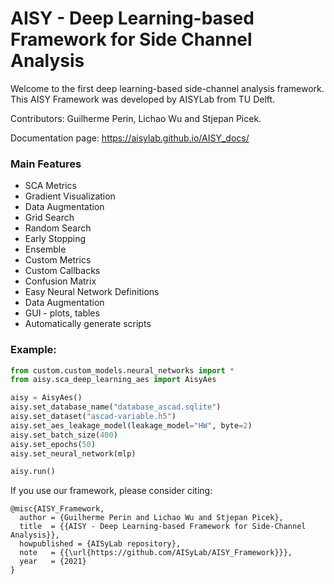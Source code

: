 # AISY - Deep Learning-based Framework for Side Channel Analysis

Welcome to the first deep learning-based side-channel analysis framework.
This AISY Framework was developed by AISYLab from TU Delft.

Contributors: Guilherme Perin, Lichao Wu and Stjepan Picek.

Documentation page: https://aisylab.github.io/AISY_docs/

### Main Features

- SCA Metrics
- Gradient Visualization
- Data Augmentation 
- Grid Search
- Random Search
- Early Stopping
- Ensemble
- Custom Metrics
- Custom Callbacks
- Confusion Matrix
- Easy Neural Network Definitions
- Data Augmentation
- GUI - plots, tables
- Automatically generate scripts    

### Example:

```python
from custom.custom_models.neural_networks import *
from aisy.sca_deep_learning_aes import AisyAes

aisy = AisyAes()
aisy.set_database_name("database_ascad.sqlite")
aisy.set_dataset("ascad-variable.h5")
aisy.set_aes_leakage_model(leakage_model="HW", byte=2)
aisy.set_batch_size(400)
aisy.set_epochs(50)
aisy.set_neural_network(mlp)

aisy.run()
```

If you use our framework, please consider citing:

    @misc{AISY_Framework,
      author = {Guilherme Perin and Lichao Wu and Stjepan Picek},
      title  = {{AISY - Deep Learning-based Framework for Side-Channel Analysis}},
      howpublished = {AISyLab repository},
      note   = {{\url{https://github.com/AISyLab/AISY_Framework}}},
      year   = {2021}
    }